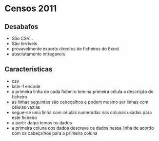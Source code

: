 Censos 2011
===========

Desabafos
---------

 - São CSV...
 - São terriveis
 - provavelmente exports directos de ficheiros do Excel
 - absolutamente intragaveis
 

Caracteristicas
---------------

 - csv
 - latin-1 encode
 - a primeira linha de cada ficheiro tem na primeira célula a descrição do ficheiro
 - as linhas seguintes são cabeçalhos e podem mesmo ser linhas com células vazias
 - segue-se uma linha com células numeradas nas colunas usadas para este ficheiro
 - a partir daqui temos os dados
 - a primeira coluna dos dados descreve os dados nessa linha de acordo com os cabeçalhos para a primeira coluna



